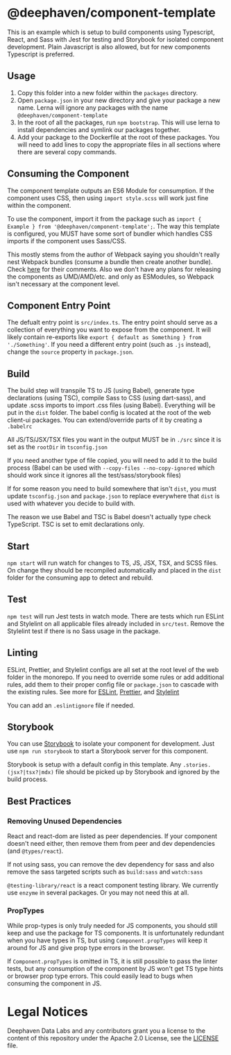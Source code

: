 # @deephaven/component-template

This is an example which is setup to build components using Typescript, React, and Sass with Jest for testing and Storybook for isolated component development. Plain Javascript is also allowed, but for new components Typescript is preferred.

## Usage

1. Copy this folder into a new folder within the `packages` directory.
1. Open `package.json` in your new directory and give your package a new name. Lerna will ignore any packages with the name `@deephaven/component-template`
1. In the root of all the packages, run `npm bootstrap`. This will use lerna to install dependencies and symlink our packages together.
1. Add your package to the Dockerfile at the root of these packages. You will need to add lines to copy the appropriate files in all sections where there are several copy commands.

## Consuming the Component

The component template outputs an ES6 Module for consumption. If the component uses CSS, then using `import style.scss` will work just fine within the component.

To use the component, import it from the package such as `import { Example } from '@deephaven/component-template';`.
The way this template is configured, you MUST have some sort of bundler which handles CSS imports if the component uses Sass/CSS.

This mostly stems from the author of Webpack saying you shouldn't really nest Webpack bundles (consume a bundle then create another bundle). Check [here](https://github.com/webpack/webpack/issues/11277#issuecomment-670850832) for their comments. Also we don't have any plans for releasing the components as UMD/AMD/etc. and only as ESModules, so Webpack isn't necessary at the component level.

## Component Entry Point

The defualt entry point is `src/index.ts`. The entry point should serve as a collection of everything you want to expose from the component. It will likely contain re-exports like `export { default as Something } from './Something'`. If you need a different entry point (such as `.js` instead), change the `source` property in `package.json`.

## Build

The build step will transpile TS to JS (using Babel), generate type declarations (using TSC), compile Sass to CSS (using dart-sass), and update .scss imports to import .css files (using Babel). Everything will be put in the `dist` folder. The babel config is located at the root of the web client-ui packages. You can extend/override parts of it by creating a `.babelrc`

All JS/TS/JSX/TSX files you want in the output MUST be in `./src` since it is set as the `rootDir` in `tsconfig.json`

If you need another type of file copied, you will need to add it to the build process (Babel can be used with `--copy-files --no-copy-ignored` which should work since it ignores all the test/sass/storybook files)

If for some reason you need to build somewhere that isn't `dist`, you must update `tsconfig.json` and `package.json` to replace everywhere that `dist` is used with whatever you decide to build with.

The reason we use Babel and TSC is Babel doesn't actually type check TypeScript. TSC is set to emit declarations only.

## Start

`npm start` will run watch for changes to TS, JS, JSX, TSX, and SCSS files. On change they should be recompiled automatically and placed in the `dist` folder for the consuming app to detect and rebuild.

## Test

`npm test` will run Jest tests in watch mode. There are tests which run ESLint and Stylelint on all applicable files already included in `src/test`. Remove the Stylelint test if there is no Sass usage in the package.

## Linting

ESLint, Prettier, and Stylelint configs are all set at the root level of the web folder in the monorepo. If you need to override some rules or add additional rules, add them to their proper config file or `package.json` to cascade with the existing rules. See more for [ESLint](https://eslint.org/docs/user-guide/configuring/configuration-files#cascading-and-hierarchy), [Prettier](https://prettier.io/docs/en/configuration.html), and [Stylelint](https://stylelint.io/user-guide/configure)

You can add an `.eslintignore` file if needed.

## Storybook

You can use [Storybook](https://storybook.js.org/) to isolate your component for development. Just use `npm run storybook` to start a Storybook server for this component.

Storybook is setup with a default config in this template. Any `.stories.(jsx?|tsx?|mdx)` file should be picked up by Storybook and ignored by the build process.

## Best Practices

### Removing Unused Dependencies

React and react-dom are listed as peer dependencies. If your component doesn't need either, then remove them from peer and dev dependencies (and `@types/react`).

If not using sass, you can remove the dev dependency for sass and also remove the sass targeted scripts such as `build:sass` and `watch:sass`

`@testing-library/react` is a react component testing library. We currently use `enzyme` in several packages. Or you may not need this at all.

### PropTypes

While prop-types is only truly needed for JS components, you should still keep and use the package for TS components.
It is unfortunately redundant when you have types in TS, but using `Component.propTypes` will keep it around for JS and give prop type errors in the browser.

If `Component.propTypes` is omitted in TS, it is still possible to pass the linter tests, but any consumption of the component by JS won't get TS type hints or browser prop type errors. This could easily lead to bugs when consuming the component in JS.

# Legal Notices

Deephaven Data Labs and any contributors grant you a license to the content of this repository under the Apache 2.0 License, see the [LICENSE](../../LICENSE) file.
